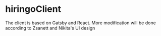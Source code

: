 # hiringoClient
The client is based on Gatsby and React. More modification will be done according to Zsanett and Nikita's UI design
